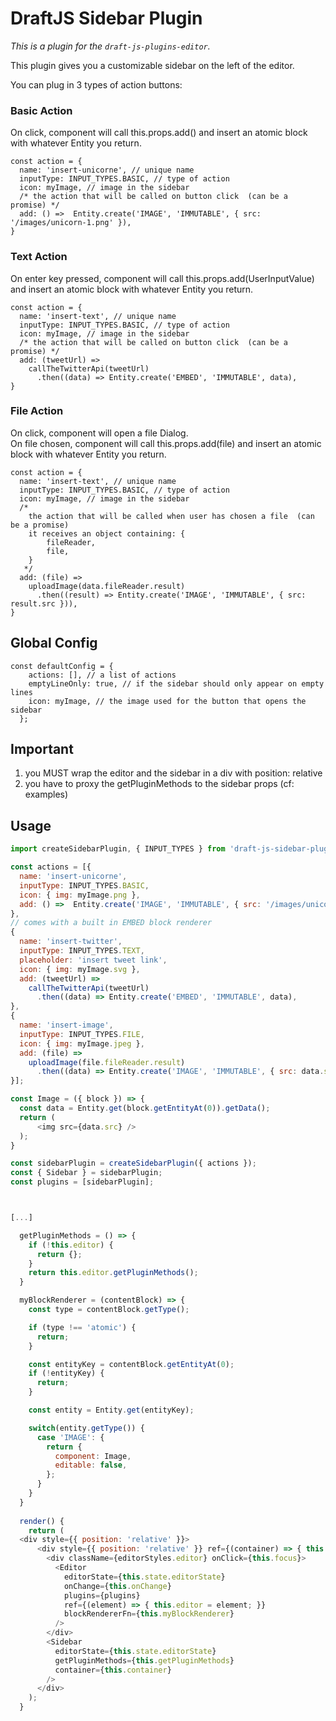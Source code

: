 # DraftJS Sidebar Plugin

*This is a plugin for the `draft-js-plugins-editor`.*

This plugin gives you a customizable sidebar on the left of the editor.

You can plug in 3 types of action buttons:
### Basic Action
On click, component will call this.props.add() and insert an atomic block with whatever Entity you return.
```
const action = {
  name: 'insert-unicorne', // unique name
  inputType: INPUT_TYPES.BASIC, // type of action
  icon: myImage, // image in the sidebar
  /* the action that will be called on button click  (can be a promise) */
  add: () =>  Entity.create('IMAGE', 'IMMUTABLE', { src: '/images/unicorn-1.png' }),
}
```
### Text Action
On enter key pressed, component will call this.props.add(UserInputValue) and insert an atomic block with whatever Entity you return.
```
const action = {
  name: 'insert-text', // unique name
  inputType: INPUT_TYPES.BASIC, // type of action
  icon: myImage, // image in the sidebar
  /* the action that will be called on button click  (can be a promise) */
  add: (tweetUrl) => 
    callTheTwitterApi(tweetUrl)
      .then((data) => Entity.create('EMBED', 'IMMUTABLE', data),
}
```
### File Action
On click, component will open a file Dialog.<br />
On file chosen, component will call this.props.add(file) and insert an atomic block with whatever Entity you return.
```
const action = {
  name: 'insert-text', // unique name
  inputType: INPUT_TYPES.BASIC, // type of action
  icon: myImage, // image in the sidebar
  /* 
    the action that will be called when user has chosen a file  (can be a promise)
    it receives an object containing: {
        fileReader,
        file,
    }
   */
  add: (file) => 
    uploadImage(data.fileReader.result)
      .then((result) => Entity.create('IMAGE', 'IMMUTABLE', { src: result.src })),
}
```

## Global Config
```
const defaultConfig = {
    actions: [], // a list of actions
    emptyLineOnly: true, // if the sidebar should only appear on empty lines
    icon: myImage, // the image used for the button that opens the sidebar
  };
```

## Important
1) you MUST wrap the editor and the sidebar in a div with position: relative 
2) you have to proxy the getPluginMethods to the sidebar props (cf: examples)

## Usage

```js
import createSidebarPlugin, { INPUT_TYPES } from 'draft-js-sidebar-plugin';

const actions = [{
  name: 'insert-unicorne',
  inputType: INPUT_TYPES.BASIC,
  icon: { img: myImage.png },
  add: () =>  Entity.create('IMAGE', 'IMMUTABLE', { src: '/images/unicorn-1.png' }),
},
// comes with a built in EMBED block renderer
{ 
  name: 'insert-twitter',
  inputType: INPUT_TYPES.TEXT,
  placeholder: 'insert tweet link',
  icon: { img: myImage.svg },
  add: (tweetUrl) => 
    callTheTwitterApi(tweetUrl)
      .then((data) => Entity.create('EMBED', 'IMMUTABLE', data),
},
{ 
  name: 'insert-image',
  inputType: INPUT_TYPES.FILE,
  icon: { img: myImage.jpeg },
  add: (file) => 
    uploadImage(file.fileReader.result)
      .then((data) => Entity.create('IMAGE', 'IMMUTABLE', { src: data.src })),
}];

const Image = ({ block }) => {
  const data = Entity.get(block.getEntityAt(0)).getData();
  return (
      <img src={data.src} />
  );
}

const sidebarPlugin = createSidebarPlugin({ actions });
const { Sidebar } = sidebarPlugin;
const plugins = [sidebarPlugin];



[...]

  getPluginMethods = () => {
    if (!this.editor) {
      return {};
    }
    return this.editor.getPluginMethods();
  }

  myBlockRenderer = (contentBlock) => {
    const type = contentBlock.getType();

    if (type !== 'atomic') {
      return;
    }

    const entityKey = contentBlock.getEntityAt(0);
    if (!entityKey) {
      return;
    }

    const entity = Entity.get(entityKey);

    switch(entity.getType()) {
      case 'IMAGE': {
        return {
          component: Image,
          editable: false,
        };
      }
    }
  }
  
  render() {
    return (
  <div style={{ position: 'relative' }}>
      <div style={{ position: 'relative' }} ref={(container) => { this.container = container; }}>
        <div className={editorStyles.editor} onClick={this.focus}>
          <Editor
            editorState={this.state.editorState}
            onChange={this.onChange}
            plugins={plugins}
            ref={(element) => { this.editor = element; }}
            blockRendererFn={this.myBlockRenderer}
          />
        </div>
        <Sidebar
          editorState={this.state.editorState}
          getPluginMethods={this.getPluginMethods}
          container={this.container}
        />
      </div>
    );
  }

```
